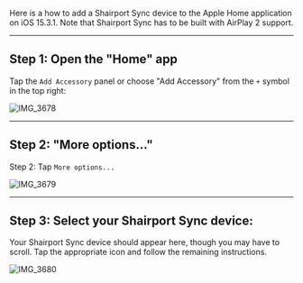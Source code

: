 Here is a how to add a Shairport Sync device to the Apple Home application on iOS 15.3.1. Note that Shairport Sync has to be built with AirPlay 2 support.

***

Step 1: Open the "Home" app
---

Tap the `Add Accessory` panel or choose "Add Accessory" from the `+` symbol in the top right:

![IMG_3678](https://user-images.githubusercontent.com/4265913/157615721-e42a07e3-f93e-49d0-9233-e7b92a577459.jpg)

***

Step 2: "More options..."
---

Step 2: Tap `More options...`

![IMG_3679](https://user-images.githubusercontent.com/4265913/157616118-79c6d494-ce6e-4666-a6de-53cb40d0e751.jpg)


***

Step 3: Select your Shairport Sync device:
---

Your Shairport Sync device should appear here, though you may have to scroll. Tap the appropriate icon and follow the remaining instructions.

![IMG_3680](https://user-images.githubusercontent.com/4265913/157616475-22ee2eb6-56f4-4368-a1ed-d925f9984f1e.jpg)
